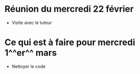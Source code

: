 # Réunion du mercredi 22 février
- Visite avec le tuteur

# Ce qui est à faire pour mercredi 1^^er^^ mars
- Nettoyer le code 
